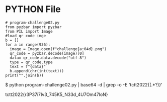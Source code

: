 # PYTHON File
````
# program-challenge02.py
from pyzbar import pyzbar
from PIL import Image
#load qr code imge
b = []
for a in range(936):
  image = Image.open(f"challenge{a:04d}.png")
  qr_code = pyzbar.decode(image)[0]
  data= qr_code.data.decode("utf-8")
  type = qr_code.type
  text = f"{data}"
  b.append(chr(int(text)))
print("".join(b))
````

$ python program-challenge02.py | base64 -d | grep -o -E 'tctt2022{(.*?)}'

tctt2022{r3P37i7Iv3_745K5_N33d_4U7Om47IoN}
